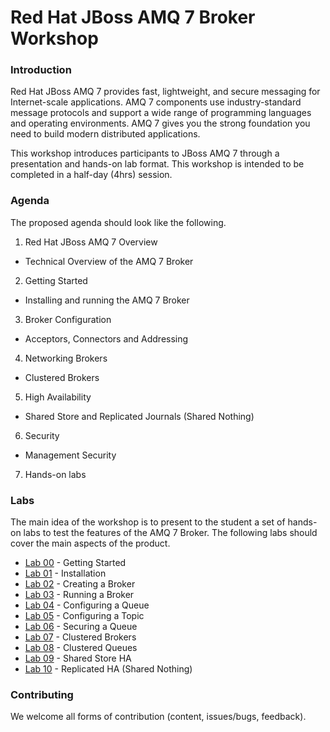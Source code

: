 Red Hat JBoss AMQ 7 Broker Workshop
===

### Introduction
Red Hat JBoss AMQ 7 provides fast, lightweight, and secure messaging for Internet-scale applications. AMQ 7 components use industry-standard message protocols and support a wide range of programming languages and operating environments. AMQ 7 gives you the strong foundation you need to build modern distributed applications.

This workshop introduces participants to JBoss AMQ 7 through a presentation and hands-on lab format. This workshop is intended to be completed in a half-day (4hrs) session.

### Agenda
The proposed agenda should look like the following.
1. Red Hat JBoss AMQ 7 Overview
  * Technical Overview of the AMQ 7 Broker
2. Getting Started
  * Installing and running the AMQ 7 Broker
3. Broker Configuration
  * Acceptors, Connectors and Addressing
4. Networking Brokers
  * Clustered Brokers
5. High Availability
  * Shared Store and Replicated Journals (Shared Nothing)
6. Security
  * Management Security
7. Hands-on labs

### Labs
The main idea of the workshop is to present to the student a set of hands-on labs to test the features of the AMQ 7 Broker. The following labs should cover the main aspects of the product.
* [Lab 00](labs/lab00-getting-started.md) - Getting Started
* [Lab 01](labs/lab01-installation.md) - Installation
* [Lab 02](labs/lab02-creating-a-broker-instance.md) - Creating a Broker
* [Lab 03](labs/lab03-running-a-broker-instance.md) - Running a Broker
* [Lab 04](labs/lab04-configuring-a-queue.md) - Configuring a Queue
* [Lab 05](labs/lab05-configuring-a-topic.md) - Configuring a Topic
* [Lab 06](labs/lab06-securing-a-queue.md) - Securing a Queue
* [Lab 07](labs/lab07-clustered-brokers.md) - Clustered Brokers
* [Lab 08](labs/lab08-clustered-queue.md) - Clustered Queues
* [Lab 09](labs/lab09-shared-store.md) - Shared Store HA
* [Lab 10](labs/lab10-shared-nothing.md) - Replicated HA (Shared Nothing)

### Contributing

We welcome all forms of contribution (content, issues/bugs, feedback).
